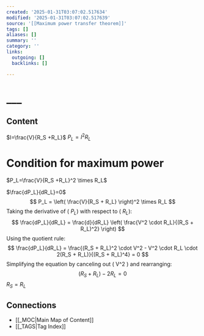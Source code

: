 ```yaml
---
created: '2025-01-31T03:07:02.517634'
modified: '2025-01-31T03:07:02.517639'
source: '[[Maximum power transfer theorem]]'
tags: []
aliases: []
summary: ''
category: ''
links:
  outgoing: []
  backlinks: []

---
```


# ___

## Content


$I=\frac{V}{R_S +R_L}$ 
$P_L=I^2 R_L$ 


# Condition for maximum power



$P_L=\frac{V}{R_S +R_L}^2 \times R_L$ 

$\frac{dP_L}{dR_L}=0$ 
$$ P_L = \left( \frac{V}{R_S + R_L} \right)^2 \times R_L $$ Taking the derivative of ( $P_L$) with respect to ( $R_L$): $$ \frac{dP_L}{dR_L} = \frac{d}{dR_L} \left( \frac{V^2 \cdot R_L}{(R_S + R_L)^2} \right) $$ Using the quotient rule: $$ \frac{dP_L}{dR_L} = \frac{(R_S + R_L)^2 \cdot V^2 - V^2 \cdot R_L \cdot 2(R_S + R_L)}{(R_S + R_L)^4} = 0 $$ Simplifying the equation by canceling out \( V^2 \) and rearranging: $$ (R_S + R_L) - 2R_L = 0 $$
$R_S=R_L$ 



## Connections
- [[_MOC|Main Map of Content]]
- [[_TAGS|Tag Index]]
